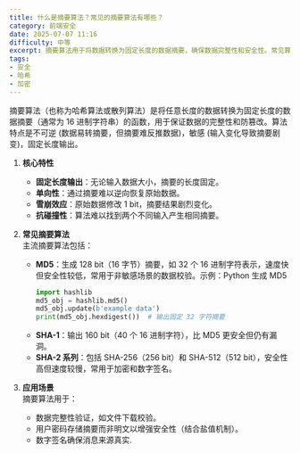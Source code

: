 ```yaml
---
title: 什么是摘要算法？常见的摘要算法有哪些？
category: 前端安全
date: 2025-07-07 11:16
difficulty: 中等
excerpt: 摘要算法用于将数据转换为固定长度的数据摘要，确保数据完整性和安全性。常见算法包括 MD5、SHA-1 和 SHA-2 系列。
tags:
- 安全
- 哈希
- 加密
---
```

摘要算法（也称为哈希算法或散列算法）是将任意长度的数据转换为固定长度的数据摘要（通常为 16 进制字符串）的函数，用于保证数据的完整性和防篡改。算法特点是不可逆 (数据易转摘要，但摘要难反推数据)，敏感 (输入变化导致摘要剧变)，固定长度输出。

1.  **核心特性**  
    -   **固定长度输出**：无论输入数据大小，摘要的长度固定。  
    -   **单向性**：通过摘要难以逆向恢复原始数据。  
    -   **雪崩效应**：原始数据修改 1 bit，摘要结果剧烈变化。  
    -   **抗碰撞性**：算法难以找到两个不同输入产生相同摘要。  

2.  **常见摘要算法**  
    主流摘要算法包括：  
    -   **MD5**：生成 128 bit（16 字节）摘要，如 32 个 16 进制字符表示，速度快但安全性较低，常用于非敏感场景的数据校验。示例：Python 生成 MD5  
        ```python
        import hashlib
        md5_obj = hashlib.md5()
        md5_obj.update(b'example data')
        print(md5_obj.hexdigest())  # 输出固定 32 字符摘要
        ```  
    -   **SHA-1**：输出 160 bit（40 个 16 进制字符），比 MD5 更安全但仍有漏洞。  
    -   **SHA-2 系列**：包括 SHA-256（256 bit）和 SHA-512（512 bit），安全性高但速度较慢，常用于加密和数字签名。  

3.  **应用场景**  
    摘要算法用于：  
    -   数据完整性验证，如文件下载校验。  
    -   用户密码存储摘要而非明文以增强安全性（结合盐值机制）。  
    -   数字签名确保消息来源真实.
